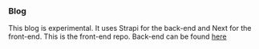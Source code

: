 ### Blog

This blog is experimental. It uses Strapi for the back-end and Next for the front-end. This is the front-end repo. Back-end can be found [here](https://github.com/herbievine/blog-api)
